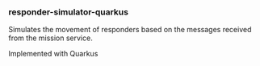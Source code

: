 ### responder-simulator-quarkus

Simulates the movement of responders based on the messages received from the mission service.

Implemented with Quarkus
